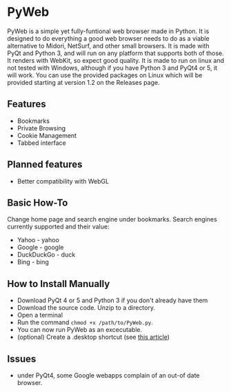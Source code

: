 # PyWeb
PyWeb is a simple yet fully-funtional web browser made in Python. It is designed to do everything a good web browser needs to do as a viable alternative to Midori, NetSurf, and other small browsers. It is made with PyQt and Python 3, and will run on any platform that supports both of those. It renders with WebKit, so expect good quality. It is made to run on linux and not tested with Windows, although if you have Python 3 and PyQt4 or 5, it will work. You can use the provided packages on Linux which will be provided starting at version 1.2 on the Releases page.

## Features
- Bookmarks
- Private Browsing
- Cookie Management
- Tabbed interface

## Planned features
- Better compatibility with WebGL

## Basic How-To
Change home page and search engine under bookmarks. Search engines currently supported and their value:
* Yahoo - yahoo
* Google - google
* DuckDuckGo - duck
* Bing - bing

## How to Install Manually
- Download PyQt 4 or 5 and Python 3 if you don't already have them
- Download the source code. Unzip to a directory.
- Open a terminal
- Run the command `chmod +x /path/to/PyWeb.py`.
- You can now run PyWeb as an excecutable.
- (optional) Create a .desktop shortcut (see [this article](https://linuxcritic.wordpress.com/2010/04/07/anatomy-of-a-desktop-file/))

## Issues
- under PyQt4, some Google webapps complain of an out-of date browser.
